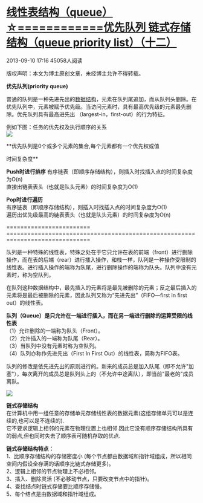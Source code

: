 # [线性表结构（queue）☆============优先队列 链式存储结构（queue priority list）（十二）][0]

2013-09-10 17:16  45058人阅读  

版权声明：本文为博主原创文章，未经博主允许不得转载。

**优先队列(priority queue)**

普通的队列是一种先进先出的[数据结构][10]，元素在队列尾追加，而从队列头删除。在优先队列中，元素被赋予优先级。当访问元素时，具有最高优先级的元素最先删除。优先队列具有最高进先出 （largest-in，first-out）的行为特征。

例如下图：任务的优先权及执行顺序的关系  
![][11]

  
  
**优先队列是0个或多个元素的集合,每个元素都有一个优先权或值   
  
 时间复杂度**

**Push时进行排序** 有序链表（即顺序存储结构），则插入时找插入点的时间复杂度为O(n)  
直接出链表表头（也就是队头元素）的时间复杂度为O(1)

 **Pop时进行遍历**   
  有序链表（即顺序存储结构），则插入时找插入点的时间复杂度为O(1)  
遍历出优先级最高的链表表头（也就是队头元素）的时间复杂度为O(n)

 ======================== ==============================================================================

 队列是一种特殊的线性表，特殊之处在于它只允许在表的前端（front）进行删除操作，而在表的后端（rear）进行插入操作，和栈一样，队列是一种操作受限制的线性表。进行插入操作的端称为队尾，进行删除操作的端称为队头。队列中没有元素时，称为空队列。

在队列这种数据结构中，最先插入的元素将是最先被删除的元素；反之最后插入的元素将是最后被删除的元素，因此队列又称为“先进先出”（FIFO—first in first out）的线性表。

**队列（Queue）是只允许在一端进行插入，而在另一端进行删除的运算受限的线性表**  
（1）允许删除的一端称为队头（Front）。  
（2）允许插入的一端称为队尾（Rear）。  
（3）当队列中没有元素时称为空队列。  
（4）队列亦称作先进先出（First In First Out）的线性表，简称为FIFO表。

队列的修改是依先进先出的原则进行的。新来的成员总是加入队尾（即不允许"加塞"），每次离开的成员总是队列头上的（不允许中途离队），即当前"最老的"成员离队。

![][12]

 **链式存储结构**  
 在计算机中用一组任意的存储单元存储线性表的数据元素(这组存储单元可以是连续的,也可以是不连续的).   
 它不要求逻辑上相邻的元素在物理位置上也相邻.因此它没有顺序存储结构所具有的弱点,但也同时失去了顺序表可随机存取的优点.  
  
  
**链式存储结构特点：**  
 1、比顺序存储结构的存储密度小 (每个节点都由数据域和指针域组成，所以相同空间内假设全存满的话顺序比链式存储更多)。   
2、逻辑上相邻的节点物理上不必相邻。  
3、插入、删除灵活 (不必移动节点，只要改变节点中的指针)。  
4、查找结点时链式存储要比顺序存储慢。  
5、每个结点是由数据域和指针域组成。

[0]: /xiaoting451292510/article/details/11530567
[10]: http://lib.csdn.net/base/datastructure
[11]: ./img/20130910162756328.png
[12]: ./img/20130906170207890.png